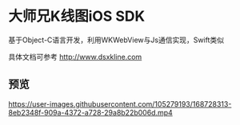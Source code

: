 # 大师兄K线图iOS SDK
基于Object-C语言开发，利用WKWebView与Js通信实现，Swift类似

具体文档可参考 http://www.dsxkline.com
## 预览
https://user-images.githubusercontent.com/105279193/168728313-8eb2348f-909a-4372-a728-29a8b22b006d.mp4
